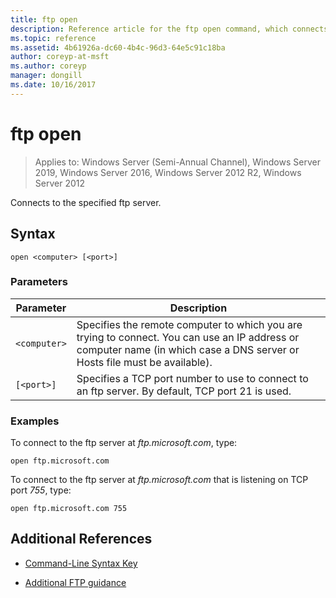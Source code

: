 ```yaml
---
title: ftp open
description: Reference article for the ftp open command, which connects to the specified ftp server.
ms.topic: reference
ms.assetid: 4b61926a-dc60-4b4c-96d3-64e5c91c18ba
author: coreyp-at-msft
ms.author: coreyp
manager: dongill
ms.date: 10/16/2017
---
```


# ftp open

> Applies to: Windows Server (Semi-Annual Channel), Windows Server 2019, Windows Server 2016, Windows Server 2012 R2, Windows Server 2012

Connects to the specified ftp server.

## Syntax

```
open <computer> [<port>]
```

### Parameters

| Parameter | Description |
| --------- | ----------- |
| `<computer>` | Specifies the remote computer to which you are trying to connect. You can use an IP address or computer name (in which case a DNS server or Hosts file must be available). |
| `[<port>]` | Specifies a TCP port number to use to connect to an ftp server. By default, TCP port 21 is used. |

### Examples

To connect to the ftp server at *ftp.microsoft.com*, type:

```
open ftp.microsoft.com
```

To connect to the ftp server at *ftp.microsoft.com* that is listening on TCP port *755*, type:

```
open ftp.microsoft.com 755
```

## Additional References

- [Command-Line Syntax Key](command-line-syntax-key.md)

- [Additional FTP guidance](/previous-versions/orphan-topics/ws.10/cc756013(v=ws.10))
